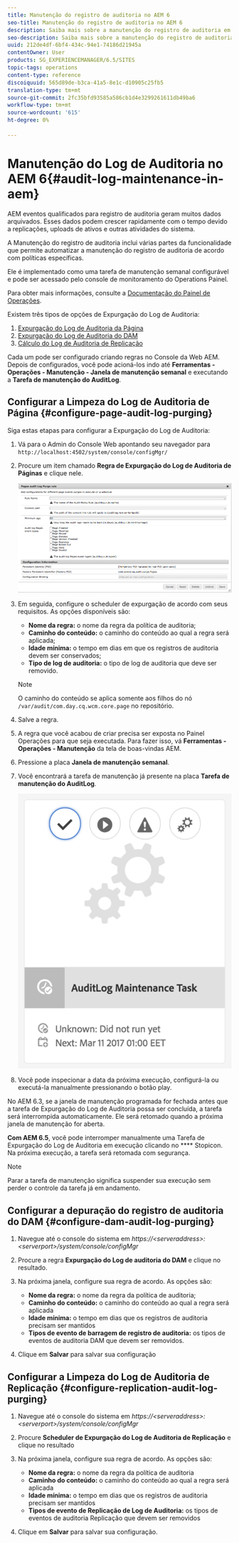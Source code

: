 ```yaml
---
title: Manutenção do registro de auditoria no AEM 6
seo-title: Manutenção do registro de auditoria no AEM 6
description: Saiba mais sobre a manutenção do registro de auditoria em AEM.
seo-description: Saiba mais sobre a manutenção do registro de auditoria em AEM.
uuid: 212de4df-6bf4-434c-94e1-74186d21945a
contentOwner: User
products: SG_EXPERIENCEMANAGER/6.5/SITES
topic-tags: operations
content-type: reference
discoiquuid: 565d89de-b3ca-41a5-8e1c-d10905c25fb5
translation-type: tm+mt
source-git-commit: 2fc35bfd93585a586cb1d4e3299261611db49ba6
workflow-type: tm+mt
source-wordcount: '615'
ht-degree: 0%

---
```



# Manutenção do Log de Auditoria no AEM 6{#audit-log-maintenance-in-aem}

AEM eventos qualificados para registro de auditoria geram muitos dados arquivados. Esses dados podem crescer rapidamente com o tempo devido a replicações, uploads de ativos e outras atividades do sistema.

A Manutenção do registro de auditoria inclui várias partes da funcionalidade que permite automatizar a manutenção do registro de auditoria de acordo com políticas específicas.

Ele é implementado como uma tarefa de manutenção semanal configurável e pode ser acessado pelo console de monitoramento do Operations Painel.

Para obter mais informações, consulte a [Documentação do Painel de Operações](/help/sites-administering/operations-dashboard.md).

Existem três tipos de opções de Expurgação do Log de Auditoria:

1. [Expurgação do Log de Auditoria da Página](/help/sites-administering/operations-audit-log.md#configure-page-audit-log-purging)
1. [Expurgação do Log de Auditoria do DAM](/help/sites-administering/operations-audit-log.md#configure-dam-audit-log-purging)
1. [Cálculo do Log de Auditoria de Replicação](/help/sites-administering/operations-audit-log.md#configure-replication-audit-log-purging)

Cada um pode ser configurado criando regras no Console da Web AEM. Depois de configurados, você pode acioná-los indo até **Ferramentas - Operações - Manutenção - Janela de manutenção semanal** e executando a **Tarefa de manutenção do AuditLog**.

## Configurar a Limpeza do Log de Auditoria de Página {#configure-page-audit-log-purging}

Siga estas etapas para configurar a Expurgação do Log de Auditoria:

1. Vá para o Admin do Console Web apontando seu navegador para `http://localhost:4502/system/console/configMgr/`

1. Procure um item chamado **Regra de Expurgação do Log de Auditoria de Páginas** e clique nele.

   ![chlimage_1-365](assets/chlimage_1-365.png)

1. Em seguida, configure o scheduler de expurgação de acordo com seus requisitos. As opções disponíveis são:

   * **Nome da regra:** o nome da regra da política de auditoria;
   * **Caminho do conteúdo:** o caminho do conteúdo ao qual a regra será aplicada;
   * **Idade mínima:** o tempo em dias em que os registros de auditoria devem ser conservados;
   * **Tipo de log de auditoria:** o tipo de log de auditoria que deve ser removido.

   >[!NOTE]
   >
   >O caminho do conteúdo se aplica somente aos filhos do nó `/var/audit/com.day.cq.wcm.core.page` no repositório.

1. Salve a regra.
1. A regra que você acabou de criar precisa ser exposta no Painel Operações para que seja executada. Para fazer isso, vá **Ferramentas - Operações - Manutenção** da tela de boas-vindas AEM.

1. Pressione a placa **Janela de manutenção semanal**.

1. Você encontrará a tarefa de manutenção já presente na placa **Tarefa de manutenção do AuditLog**.

   ![chlimage_1-366](assets/chlimage_1-366.png)

1. Você pode inspecionar a data da próxima execução, configurá-la ou executá-la manualmente pressionando o botão play.

No AEM 6.3, se a janela de manutenção programada for fechada antes que a tarefa de Expurgação do Log de Auditoria possa ser concluída, a tarefa será interrompida automaticamente. Ele será retomado quando a próxima janela de manutenção for aberta.

**Com AEM 6.5**, você pode interromper manualmente uma Tarefa de Expurgação do Log de Auditoria em execução clicando no  **** Stopicon. Na próxima execução, a tarefa será retomada com segurança.

>[!NOTE]
>
>Parar a tarefa de manutenção significa suspender sua execução sem perder o controle da tarefa já em andamento.

## Configurar a depuração do registro de auditoria do DAM {#configure-dam-audit-log-purging}

1. Navegue até o console do sistema em *https://&lt;serveraddress>:&lt;serverport>/system/console/configMgr*
1. Procure a regra **Expurgação do Log de auditoria do DAM** e clique no resultado.
1. Na próxima janela, configure sua regra de acordo. As opções são:

   * **Nome da regra:** o nome da regra da política de auditoria;
   * **Caminho do conteúdo:** o caminho do conteúdo ao qual a regra será aplicada
   * **Idade mínima:** o tempo em dias que os registros de auditoria precisam ser mantidos
   * **Tipos de evento de barragem de registro de auditoria:** os tipos de eventos de auditoria DAM que devem ser removidos.

1. Clique em **Salvar** para salvar sua configuração

## Configurar a Limpeza do Log de Auditoria de Replicação {#configure-replication-audit-log-purging}

1. Navegue até o console do sistema em *https://&lt;serveraddress>:&lt;serverport>/system/console/configMgr*
1. Procure **Scheduler de Expurgação do Log de Auditoria de Replicação** e clique no resultado
1. Na próxima janela, configure sua regra de acordo. As opções são:

   * **Nome da regra:** o nome da regra da política de auditoria
   * **Caminho do conteúdo:** o caminho do conteúdo ao qual a regra será aplicada
   * **Idade mínima:** o tempo em dias que os registros de auditoria precisam ser mantidos
   * **Tipos de evento de Replicação de Log de Auditoria:** os tipos de eventos de auditoria Replicação que devem ser removidos

1. Clique em **Salvar** para salvar sua configuração.

